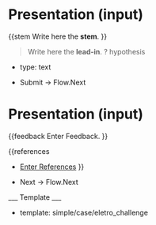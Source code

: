 # Presentation (input) #

{{stem
Write here the **stem**.
}}

> Write here the **lead-in**.
? hypothesis
  * type: text

* Submit -> Flow.Next

# Presentation (input) #

{{feedback
Enter Feedback.
}}

{{references
* [Enter References](References)
}}

* Next -> Flow.Next

___ Template ___

* template: simple/case/eletro_challenge
